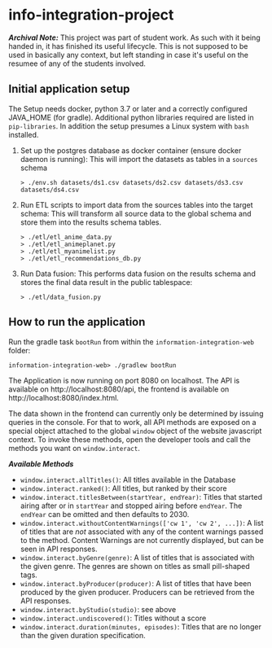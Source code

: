 # info-integration-project

***Archival Note:*** This project was part of student work.
As such with it being handed in, it has finished its useful lifecycle.
This is not supposed to be used in basically any context, but left standing in case it's useful on the resumee of any of the students involved.

## Initial application setup

The Setup needs docker, python 3.7 or later and a correctly configured JAVA_HOME (for gradle).
Additional python libraries required are listed in `pip-libraries`.
In addition the setup presumes a Linux system with `bash` installed.

1. Set up the postgres database as docker container (ensure docker daemon is running):
    This will import the datasets as tables in a `sources` schema

    ```
    > ./env.sh datasets/ds1.csv datasets/ds2.csv datasets/ds3.csv datasets/ds4.csv
    ```
2. Run ETL scripts to import data from the sources tables into the target schema:
    This will transform all source data to the global schema and store them into the results schema tables.
    
    ```
    > ./etl/etl_anime_data.py
    > ./etl/etl_animeplanet.py
    > ./etl/etl_myanimelist.py
    > ./etl/etl_recommendations_db.py
    ```

3. Run Data fusion:
    This performs data fusion on the results schema and stores the final data result in the public tablespace:

    ```
    > ./etl/data_fusion.py
    ```

## How to run the application

Run the gradle task `bootRun` from within the `information-integration-web` folder:

```
information-integration-web> ./gradlew bootRun
```

The Application is now running on port 8080 on localhost.
The API is available on http://localhost:8080/api, the frontend is available on http://localhost:8080/index.html.

The data shown in the frontend can currently only be determined by issuing queries in the console.
For that to work, all API methods are exposed on a special object attached to the global `window` object of the website javascript context.
To invoke these methods, open the developer tools and call the methods you want on `window.interact`.

***Available Methods***

 - `window.interact.allTitles()`: All titles available in the Database
 - `window.interact.ranked()`: All titles, but ranked by their score
 - `window.interact.titlesBetween(startYear, endYear)`: Titles that started airing after or in `startYear` and stopped airing before `endYear`. The `endYear` can be omitted and then defaults to 2030.
 - `window.interact.withoutContentWarnings(['cw 1', 'cw 2', ...])`: A list of titles that are *not* associated with any of the content warnings passed to the method. Content Warnings are not currently displayed, but can be seen in API responses.
 - `window.interact.byGenre(genre)`: A list of titles that is associated with the given genre. The genres are shown on titles as small pill-shaped tags.
 - `window.interact.byProducer(producer)`: A list of titles that have been produced by the given producer. Producers can be retrieved from the API responses.
 - `window.interact.byStudio(studio)`: see above
 - `window.interact.undiscovered()`: Titles without a score
 - `window.interact.duration(minutes, episodes)`: Titles that are no longer than the given duration specification.

